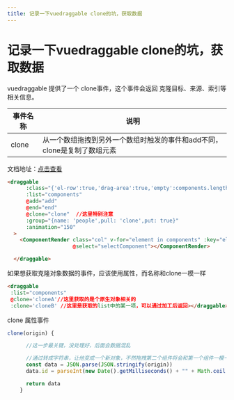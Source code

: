 ```yaml
---
title: 记录一下vuedraggable clone的坑，获取数据
---
```


# 记录一下vuedraggable clone的坑，获取数据

vuedraggable 提供了一个 clone事件，这个事件会返回 克隆目标、来源、索引等相关信息。

|  事件名称	 | 说明  |
| ------------ | ------------ |
| clone  |  从一个数组拖拽到另外一个数组时触发的事件和add不同，clone是复制了数组元素 |

文档地址：[点击查看](http://www.itxst.com/vue-draggable/vnqb7fey.html "点击查看")

```html
<draggable
      :class="{'el-row':true,'drag-area':true,'empty':components.length==0}"
      :list="components"
      @add="add"
      @end="end"
      @clone="clone"  //这里特别注意
      :group="{name: 'people',pull: 'clone',put: true}"
      :animation="150"
  >
    <ComponentRender class="col" v-for="element in components" :key="element.id" :element="element"
                     @select="selectComponent"></ComponentRender>

  </draggable>
```
如果想获取克隆对象数据的事件，应该使用属性，而名称和clone一模一样

```html
<draggable
 :list="components"
 @clone='cloneA'//这里获取的是个原生对象相关的
 :clone='cloneB' //这里是获取的list中的某一项，可以通过加工后返回></draggable>
```

clone 属性事件

```JavaScript
clone(origin) {

      //这一步最关键，没处理好，后面会数据混乱

      //通过转成字符串，让他变成一个新对象，不然拖拽第二个组件将会和第一个组件一模一样，改变第一个组件第二个、第三个也会跟着变动。
      const data = JSON.parse(JSON.stringify(origin))
      data.id = parseInt(new Date().getMilliseconds() + "" + Math.ceil(Math.random() * 100000)).toString(16);

      return data
    }

```


